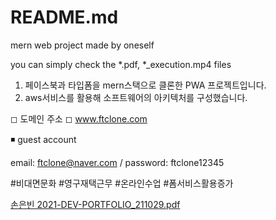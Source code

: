 # README.md

mern web project made by oneself

you can simply check the *.pdf, *_execution.mp4 files

1. 페이스북과 타입폼을 mern스택으로 클론한 PWA 프로젝트입니다.
2. aws서비스를 활용해 소프트웨어의 아키텍처를 구성했습니다.

◻ 도메인 주소 ◻
www.ftclone.com

◾ guest account 

email: ftclone@naver.com /
password: ftclone12345


#비대면문화 #영구재택근무 #온라인수업 #폼서비스활용증가


[손은빈 2021-DEV-PORTFOLIO_211029.pdf](https://github.com/thswlsqls/ftclone/files/7594042/2021-DEV-PORTFOLIO_211029.pdf)
